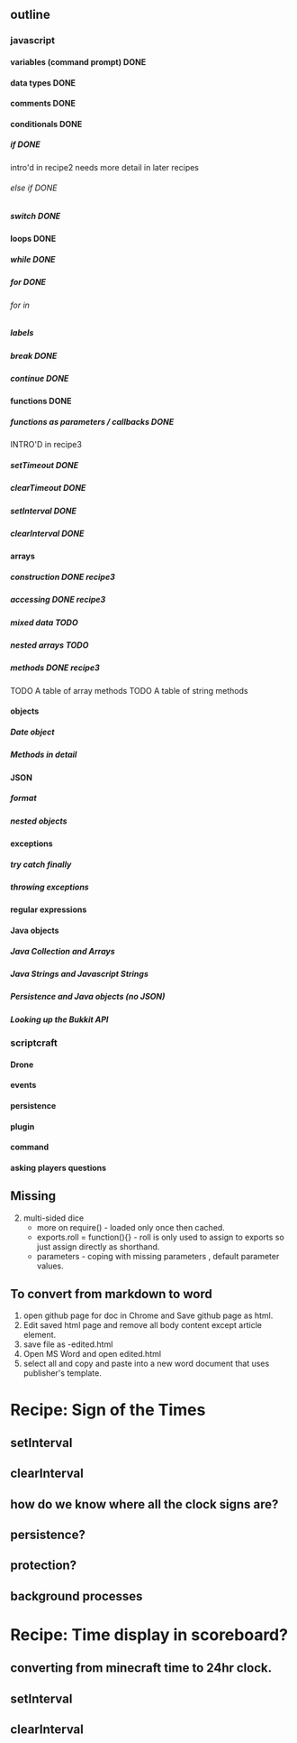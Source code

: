 ## outline
### javascript
#### variables (command prompt) DONE
#### data types DONE
#### comments DONE
#### conditionals DONE
##### if DONE
intro'd in recipe2 
needs more detail in later recipes
###### else if DONE
##### switch DONE
#### loops DONE
##### while DONE
##### for DONE
###### for in
##### labels 
##### break DONE
##### continue DONE
#### functions DONE
##### functions as parameters / callbacks  DONE
INTRO'D in recipe3
##### setTimeout DONE
##### clearTimeout DONE
##### setInterval DONE
##### clearInterval DONE
#### arrays
##### construction DONE recipe3
##### accessing DONE recipe3
##### mixed data TODO
##### nested arrays TODO
##### methods DONE recipe3
TODO A table of array methods
TODO A table of string methods

#### objects
##### Date object
##### Methods in detail 
#### JSON
##### format
##### nested objects
#### exceptions
##### try catch finally
##### throwing exceptions
#### regular expressions
#### Java objects
##### Java Collection and Arrays
##### Java Strings and Javascript Strings
##### Persistence and Java objects (no JSON)
##### Looking up the Bukkit API


### scriptcraft
#### Drone
#### events
#### persistence
#### plugin
#### command
#### asking players questions

## Missing
2. multi-sided dice
   - more on require() - loaded only once then cached.
   - exports.roll = function(){} - roll is only used to assign to exports so just assign directly as shorthand. 
   - parameters - coping with missing parameters , default parameter values.
  
## To convert from markdown to word

1. open github page for doc in Chrome and Save github page as html.
2. Edit saved html page and remove all body content except article element.
3. save file as -edited.html
3. Open MS Word and open edited.html 
4. select all and copy and paste into a new word document that uses publisher's template.


# Recipe: Sign of the Times
## setInterval
## clearInterval
## how do we know where all the clock signs are?
## persistence?
## protection?
## background processes

# Recipe: Time display in scoreboard?
## converting from minecraft time to 24hr clock.
## setInterval
## clearInterval
